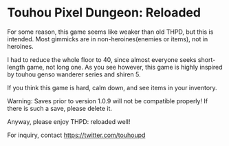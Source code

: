 # Touhou Pixel Dungeon: Reloaded

For some reason, this game seems like weaker than old THPD, but this is intended.
Most gimmicks are in non-heroines(enemies or items), not in heroines.

I had to reduce the whole floor to 40, since almost everyone seeks short-length game, not long one.
As you see however, this game is highly inspired by touhou genso wanderer series and shiren 5.

If you think this game is hard, calm down, and see items in your inventory.

Warning: Saves prior to version 1.0.9 will not be compatible properly! If there is such a save, please delete it.

Anyway, please enjoy THPD: reloaded well!

For inquiry, contact https://twitter.com/touhoupd